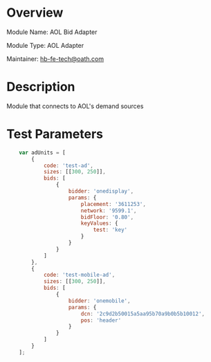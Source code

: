 # Overview

Module Name: AOL Bid Adapter

Module Type: AOL Adapter

Maintainer: hb-fe-tech@oath.com

# Description

Module that connects to AOL's demand sources

# Test Parameters
```javascript
    var adUnits = [
        {
            code: 'test-ad',
            sizes: [[300, 250]],
            bids: [
                {
                    bidder: 'onedisplay',
                    params: {
                        placement: '3611253',
                        network: '9599.1',
                        bidFloor: '0.80',
                        keyValues: {
                            test: 'key'
                        }
                    }
                }
            ]
        },
        {
            code: 'test-mobile-ad',
            sizes: [[300, 250]],
            bids: [
                {
                    bidder: 'onemobile',
                    params: {
                        dcn: '2c9d2b50015a5aa95b70a9b0b5b10012',
                        pos: 'header'
                    }
                }
            ]
        }
    ];
```
